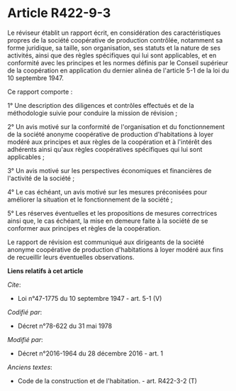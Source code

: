 # Article R422-9-3

Le réviseur établit un rapport écrit, en considération des caractéristiques propres de la société coopérative de production
contrôlée, notamment sa forme juridique, sa taille, son organisation, ses statuts et la nature de ses activités, ainsi que
des règles spécifiques qui lui sont applicables, et en conformité avec les principes et les normes définis par le Conseil
supérieur de la coopération en application du dernier alinéa de l'article 5-1 de la loi du 10 septembre 1947. 

Ce rapport comporte : 

1° Une description des diligences et contrôles effectués et de la méthodologie suivie pour conduire la mission de révision ; 

2° Un avis motivé sur la conformité de l'organisation et du fonctionnement de la société anonyme coopérative de production
d'habitations à loyer modéré aux principes et aux règles de la coopération et à l'intérêt des adhérents ainsi qu'aux règles
coopératives spécifiques qui lui sont applicables ; 

3° Un avis motivé sur les perspectives économiques et financières de l'activité de la société ; 

4° Le cas échéant, un avis motivé sur les mesures préconisées pour améliorer la situation et le fonctionnement de la
société ; 

5° Les réserves éventuelles et les propositions de mesures correctrices ainsi que, le cas échéant, la mise en demeure faite à
la société de se conformer aux principes et règles de la coopération. 

Le rapport de révision est communiqué aux dirigeants de la société anonyme coopérative de production d'habitations à loyer
modéré aux fins de recueillir leurs éventuelles observations.

**Liens relatifs à cet article**

_Cite_:

  - Loi n°47-1775 du 10 septembre 1947 - art. 5-1 (V)

_Codifié par_:

  - Décret n°78-622 du 31 mai 1978

_Modifié par_:

  - Décret n°2016-1964 du 28 décembre 2016 - art. 1

_Anciens textes_:

  - Code de la construction et de l'habitation. - art. R422-3-2 (T)
